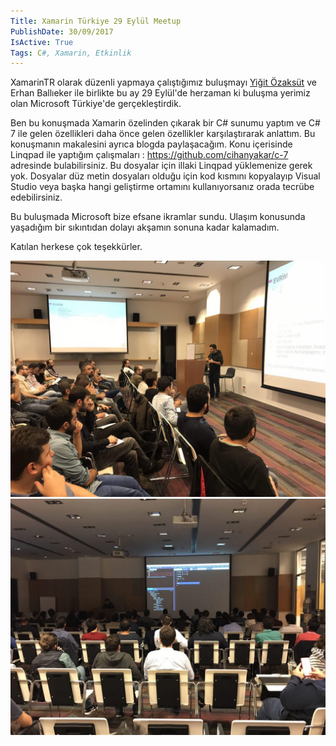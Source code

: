 ```yaml
---
Title: Xamarin Türkiye 29 Eylül Meetup
PublishDate: 30/09/2017
IsActive: True
Tags: C#, Xamarin, Etkinlik
---
```


XamarinTR olarak düzenli yapmaya çalıştığımız buluşmayı  [Yiğit Özaksüt](http://ozaksut.com/) ve Erhan Ballıeker ile birlikte bu ay 29 Eylül'de herzaman ki buluşma yerimiz olan Microsoft Türkiye'de gerçekleştirdik. 

Ben bu konuşmada Xamarin özelinden çıkarak bir C# sunumu yaptım ve C# 7 ile gelen özellikleri daha önce gelen özellikler karşılaştırarak anlattım. Bu konuşmanın makalesini ayrıca blogda paylaşacağım. Konu içerisinde Linqpad ile yaptığım çalışmaları : https://github.com/cihanyakar/c-7  adresinde bulabilirsiniz. Bu dosyalar için illaki Linqpad yüklemenize gerek yok. Dosyalar düz metin dosyaları olduğu için kod kısmını kopyalayıp Visual Studio veya başka hangi geliştirme ortamını kullanıyorsanız orada tecrübe edebilirsiniz. 

Bu buluşmada Microsoft bize efsane ikramlar sundu. Ulaşım konusunda yaşadığım bir sıkıntıdan dolayı akşamın sonuna kadar kalamadım.

Katılan herkese çok teşekkürler.


![1.jpg](media/Xamarin-Turkiye-29-Eylul-Meetup/1.jpg)
![2.jpg](media/Xamarin-Turkiye-29-Eylul-Meetup/2.jpg)